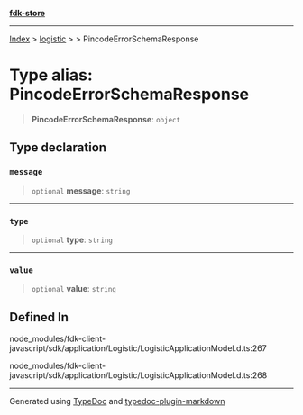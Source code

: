 [**fdk-store**](../../../README.md)
***

[Index](../../../API.md) > [logistic](../../README.md) > [<internal>](../README.md) > PincodeErrorSchemaResponse

# Type alias: PincodeErrorSchemaResponse

> **PincodeErrorSchemaResponse**: `object`

## Type declaration

### `message`

> `optional` **message**: `string`

***

### `type`

> `optional` **type**: `string`

***

### `value`

> `optional` **value**: `string`

## Defined In

node\_modules/fdk-client-javascript/sdk/application/Logistic/LogisticApplicationModel.d.ts:267

node\_modules/fdk-client-javascript/sdk/application/Logistic/LogisticApplicationModel.d.ts:268

***
Generated using [TypeDoc](https://typedoc.org/) and [typedoc-plugin-markdown](https://www.npmjs.com/package/typedoc-plugin-markdown)

